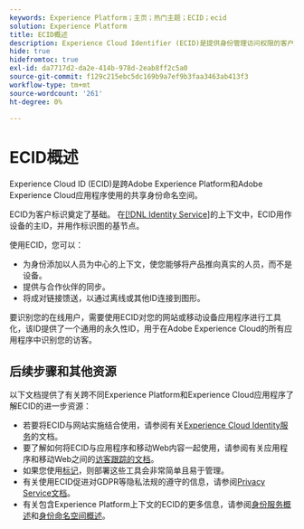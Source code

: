 ```yaml
---
keywords: Experience Platform；主页；热门主题；ECID；ecid
solution: Experience Platform
title: ECID概述
description: Experience Cloud Identifier (ECID)是提供身份管理访问权限的客户端模块，具有三个主要功能。
hide: true
hidefromtoc: true
exl-id: da7717d2-da2e-414b-978d-2eab8ff2c5a0
source-git-commit: f129c215ebc5dc169b9a7ef9b3faa3463ab413f3
workflow-type: tm+mt
source-wordcount: '261'
ht-degree: 0%

---
```


# ECID概述

Experience Cloud ID (ECID)是跨Adobe Experience Platform和Adobe Experience Cloud应用程序使用的共享身份命名空间。

ECID为客户标识奠定了基础。 在[[!DNL Identity Service]](../home.md)的上下文中，ECID用作设备的主ID，并用作标识图的基节点。

使用ECID，您可以：

* 为身份添加以人员为中心的上下文，使您能够将产品推向真实的人员，而不是设备。
* 提供与合作伙伴的同步。
* 将成对链接馈送，以通过离线或其他ID连接到图形。

要识别您的在线用户，需要使用ECID对您的网站或移动设备应用程序进行工具化，该ID提供了一个通用的永久性ID，用于在Adobe Experience Cloud的所有应用程序中识别您的访客。

## 后续步骤和其他资源

以下文档提供了有关跨不同Experience Platform和Experience Cloud应用程序了解ECID的进一步资源：

* 若要将ECID与网站实施结合使用，请参阅有关[Experience Cloud Identity服务](https://experienceleague.adobe.com/docs/id-service/using/home.html)的文档。
* 要了解如何将ECID与应用程序和移动Web内容一起使用，请参阅有关应用程序和移动Web之间的[访客跟踪的文档](https://experienceleague.adobe.com/docs/mobile-services/ios/sdk-reference-ios/hybrid-app.html#sdk-reference-ios)。
* 如果您使用[标记](../../tags/home.md)，则部署这些工具会非常简单且易于管理。
* 有关使用ECID促进对GDPR等隐私法规的遵守的信息，请参阅[Privacy Service文档](../../privacy-service/identity-data.md)。
* 有关包含Experience Platform上下文的ECID的更多信息，请参阅[身份服务概述](../home.md)和[身份命名空间概述](./namespaces.md)。